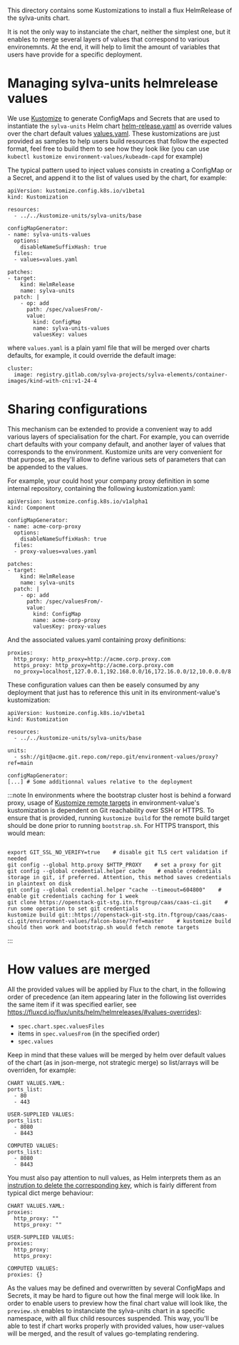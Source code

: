 This directory contains some Kustomizations to install a flux HelmRelease of the sylva-units chart.

It is not the only way to instanciate the chart, neither the simplest one, but it enables to merge several layers of values that correspond to various environemnts. At the end, it will help to limit the amount of variables that users have provide for a specific deployment.

# Managing sylva-units helmrelease values

We use [Kustomize](https://kubectl.docs.kubernetes.io/references/kustomize/kustomization/) to generate ConfigMaps and Secrets that are used to instantiate the `sylva-units` Helm chart [helm-release.yaml](../kustomize-units/sylva-units/base/helm-release.yaml) as override values over the chart default values [values.yaml](../charts/sylva-units/values.yaml). These kustomizations are just provided as samples to help users build resources that follow the expected format, feel free to build them to see how they look like (you can use `kubectl kustomize environment-values/kubeadm-capd` for example)

The typical pattern used to inject values consists in creating a ConfigMap or a Secret, and append it to the list of values used by the chart, for example:

```
apiVersion: kustomize.config.k8s.io/v1beta1
kind: Kustomization

resources:
  - ../../kustomize-units/sylva-units/base

configMapGenerator:
- name: sylva-units-values
  options:
    disableNameSuffixHash: true
  files:
  - values=values.yaml

patches:
- target:
    kind: HelmRelease
    name: sylva-units
  patch: |
    - op: add
      path: /spec/valuesFrom/-
      value:
        kind: ConfigMap
        name: sylva-units-values
        valuesKey: values
```

where `values.yaml` is a plain yaml file that will be merged over charts defaults, for example, it could override the default image:

```
cluster:
  image: registry.gitlab.com/sylva-projects/sylva-elements/container-images/kind-with-cni:v1-24-4
```

# Sharing configurations

This mechanism can be extended to provide a convenient way to add various layers of specialisation for the chart. For example, you can override chart defaults with your company default, and another layer of values that corresponds to the environment. Kustomize units are very convenient for that purpose, as they'll allow to define various sets of parameters that can be appended to the values.

For example, your could host your company proxy definition in some internal repository, containing the following kustomization.yaml:

```
apiVersion: kustomize.config.k8s.io/v1alpha1
kind: Component

configMapGenerator:
- name: acme-corp-proxy
  options:
    disableNameSuffixHash: true
  files:
  - proxy-values=values.yaml

patches:
- target:
    kind: HelmRelease
    name: sylva-units
  patch: |
    - op: add
      path: /spec/valuesFrom/-
      value:
        kind: ConfigMap
        name: acme-corp-proxy
        valuesKey: proxy-values
```

And the associated values.yaml containing proxy definitions:

```
proxies:
  http_proxy: http_proxy=http://acme.corp.proxy.com
  https_proxy: http_proxy=http://acme.corp.proxy.com
  no_proxy=localhost,127.0.0.1,192.168.0.0/16,172.16.0.0/12,10.0.0.0/8
```

These configuration values can then be easely consumed by any deployment that just has to reference this unit in its environment-value's kustomization:

```
apiVersion: kustomize.config.k8s.io/v1beta1
kind: Kustomization

resources:
  - ../../kustomize-units/sylva-units/base

units:
  - ssh://git@acme.git.repo.com/repo.git/environment-values/proxy?ref=main

configMapGenerator:
[...] # Some additionnal values relative to the deployment
```

:::note
In environments where the bootstrap cluster host is behind a forward proxy, usage of [Kustomize remote targets](https://github.com/kubernetes-sigs/kustomize/blob/master/examples/remoteBuild.md) in environment-value's kustomization is dependent on Git reachability over SSH or HTTPS.
To ensure that is provided, running `kustomize build` for the remote build target should be done prior to running `bootstrap.sh`.
For HTTPS transport, this would mean:

```console

export GIT_SSL_NO_VERIFY=true    # disable git TLS cert validation if needed
git config --global http.proxy $HTTP_PROXY    # set a proxy for git
git config --global credential.helper cache    # enable credentials storage in git, if preferred. Attention, this method saves credentials in plaintext on disk
git config --global credential.helper "cache --timeout=604800"    # enable git credentials caching for 1 week
git clone https://openstack-git-stg.itn.ftgroup/caas/caas-ci.git    # run some operation to set git credentials
kustomize build git::https://openstack-git-stg.itn.ftgroup/caas/caas-ci.git/environment-values/falcon-base/?ref=master    # kustomize build should then work and bootstrap.sh would fetch remote targets

```

:::

# How values are merged

All the provided values will be applied by Flux to the chart, in the following order of precedence (an item appearing later in the following list overrides the same item if it was specified earlier, see https://fluxcd.io/flux/units/helm/helmreleases/#values-overrides):

- `spec.chart.spec.valuesFiles`
- items in `spec.valuesFrom` (in the specified order)
- `spec.values`

Keep in mind that these values will be merged by helm over default values of the chart (as in json-merge, not strategic merge) so list/arrays will be overriden, for example:

```
CHART VALUES.YAML:
ports_list:
  - 80
  - 443

USER-SUPPLIED VALUES:
ports_list:
  - 8080
  - 8443

COMPUTED VALUES:
ports_list:
  - 8080
  - 8443
```

You must also pay attention to null values, as Helm interprets them as an [instrution to delete the corresponding key](https://helm.sh/docs/chart_template_guide/values_files/#deleting-a-default-key), which is fairly different from typical dict merge behaviour:

```
CHART VALUES.YAML:
proxies:
  http_proxy: ""
  https_proxy: ""

USER-SUPPLIED VALUES:
proxies:
  http_proxy:
  https_proxy:

COMPUTED VALUES:
proxies: {}
```

As the values may be defined and overwritten by several ConfigMaps and Secrets, it may be hard to figure out how the final merge will look like. In order to enable users to preview how the final chart value will look like, the `preview.sh` enables to instanciate the sylva-units chart in a specific namespace, with all flux child resources suspended. This way, you'll be able to test if chart works properly with provided values, how user-values will be merged, and the result of values go-templating rendering.
